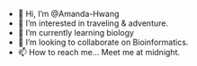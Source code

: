 - 👋 Hi, I’m @Amanda-Hwang
- 👀 I’m interested in traveling & adventure.
- 🌱 I’m currently learning biology
- 💞️ I’m looking to collaborate on Bioinformatics.
- 📫 How to reach me... Meet me at midnight.

<!---
Amanda-Hwang/Amanda-Hwang is a ✨ special ✨ repository because its `README.md` (this file) appears on your GitHub profile.
You can click the Preview link to take a look at your changes.
--->
